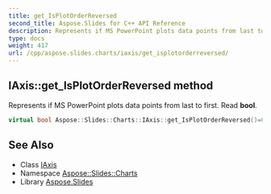 ```yaml
---
title: get_IsPlotOrderReversed
second_title: Aspose.Slides for C++ API Reference
description: Represents if MS PowerPoint plots data points from last to first. Read bool.
type: docs
weight: 417
url: /cpp/aspose.slides.charts/iaxis/get_isplotorderreversed/
---
```

## IAxis::get_IsPlotOrderReversed method


Represents if MS PowerPoint plots data points from last to first. Read **bool**.

```cpp
virtual bool Aspose::Slides::Charts::IAxis::get_IsPlotOrderReversed()=0
```

## See Also

* Class [IAxis](../)
* Namespace [Aspose::Slides::Charts](../../)
* Library [Aspose.Slides](../../../)
